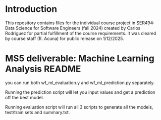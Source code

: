 # Introduction
This repository contains files for the individual course project in
SER494: Data Science for Software Engineers (fall 2024) created
by Carlos Rodriguez for partial fulfillment of the course requirements.
It was cleared by course staff (R. Acuna) for public release on 1/12/2025.



# MS5 deliverable: Machine Learning Analysis README
you can run both wf_ml_evaluation.y and wf_ml_prediction.py separately. 

Running the prediction script will let you input values and get a
prediction off the best model.

Running evaluation script will run all 3 scripts to generate all the models, test/train sets
and summary.txt.
